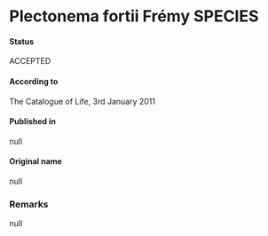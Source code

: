 # Plectonema fortii Frémy SPECIES

#### Status
ACCEPTED

#### According to
The Catalogue of Life, 3rd January 2011

#### Published in
null

#### Original name
null

### Remarks
null